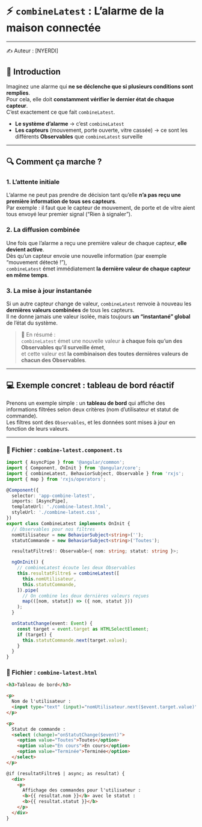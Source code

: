 # ⚡ `combineLatest` : L’alarme de la maison connectée

---
✍️ Auteur : [NYERDI]
## 🧠 Introduction

Imaginez une alarme qui **ne se déclenche que si plusieurs conditions sont remplies**.  
Pour cela, elle doit **constamment vérifier le dernier état de chaque capteur**.  
C’est exactement ce que fait `combineLatest`.

- **Le système d’alarme** → c’est `combineLatest`  
- **Les capteurs** (mouvement, porte ouverte, vitre cassée) → ce sont les différents **Observables** que `combineLatest` surveille  

---

## 🔍 Comment ça marche ?

### 1. L’attente initiale
L’alarme ne peut pas prendre de décision tant qu’elle **n’a pas reçu une première information de tous ses capteurs**.  
Par exemple : il faut que le capteur de mouvement, de porte et de vitre aient tous envoyé leur premier signal (“Rien à signaler”).

### 2. La diffusion combinée
Une fois que l’alarme a reçu une première valeur de chaque capteur, **elle devient active**.  
Dès qu’un capteur envoie une nouvelle information (par exemple “mouvement détecté !”),  
`combineLatest` émet immédiatement **la dernière valeur de chaque capteur en même temps**.

### 3. La mise à jour instantanée
Si un autre capteur change de valeur, `combineLatest` renvoie à nouveau les **dernières valeurs combinées** de tous les capteurs.  
Il ne donne jamais une valeur isolée, mais toujours **un “instantané” global** de l’état du système.

> 🧩 En résumé :  
> `combineLatest` émet une nouvelle valeur **à chaque fois qu’un des Observables qu’il surveille émet**,  
> et cette valeur est **la combinaison des toutes dernières valeurs de chacun des Observables**.

---

## 💻 Exemple concret : tableau de bord réactif

Prenons un exemple simple : un **tableau de bord** qui affiche des informations filtrées selon deux critères (nom d’utilisateur et statut de commande).  
Les filtres sont des `Observables`, et les données sont mises à jour en fonction de leurs valeurs.

---

### 🧩 Fichier : `combine-latest.component.ts`

```typescript
import { AsyncPipe } from '@angular/common';
import { Component, OnInit } from '@angular/core';
import { combineLatest, BehaviorSubject, Observable } from 'rxjs';
import { map } from 'rxjs/operators';

@Component({
  selector: 'app-combine-latest',
  imports: [AsyncPipe],
  templateUrl: './combine-latest.html',
  styleUrl: './combine-latest.css',
})
export class CombineLatest implements OnInit {
  // Observables pour nos filtres
  nomUtilisateur = new BehaviorSubject<string>('');
  statutCommande = new BehaviorSubject<string>('Toutes');

  resultatFiltre$!: Observable<{ nom: string; statut: string }>;

  ngOnInit() {
    // combineLatest écoute les deux Observables
    this.resultatFiltre$ = combineLatest([
      this.nomUtilisateur,
      this.statutCommande,
    ]).pipe(
      // On combine les deux dernières valeurs reçues
      map(([nom, statut]) => ({ nom, statut }))
    );
  }

  onStatutChange(event: Event) {
    const target = event.target as HTMLSelectElement;
    if (target) {
      this.statutCommande.next(target.value);
    }
  }
}
```
### 🧩 Fichier : `combine-latest.html`

```html
<h3>Tableau de bord</h3>

<p>
  Nom de l'utilisateur :
  <input type="text" (input)="nomUtilisateur.next($event.target.value)" />
</p>

<p>
  Statut de commande :
  <select (change)="onStatutChange($event)">
    <option value="Toutes">Toutes</option>
    <option value="En cours">En cours</option>
    <option value="Terminée">Terminée</option>
  </select>
</p>

@if (resultatFiltre$ | async; as resultat) {
  <div>
    <p>
      Affichage des commandes pour l'utilisateur :
      <b>{{ resultat.nom }}</b> avec le statut :
      <b>{{ resultat.statut }}</b>
    </p>
  </div>
}

```
